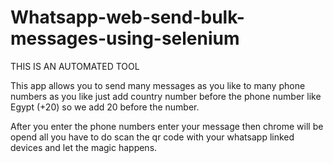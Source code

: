 # Whatsapp-web-send-bulk-messages-using-selenium

THIS IS AN AUTOMATED TOOL

This app allows you to send many messages as you like to many phone numbers as you like just add country number before the phone number like Egypt (+20) so we add 20 before the number. 

After you enter the phone numbers enter your message then chrome will be opend all you have to do scan the qr code with your whatsapp linked devices and let the magic happens.
